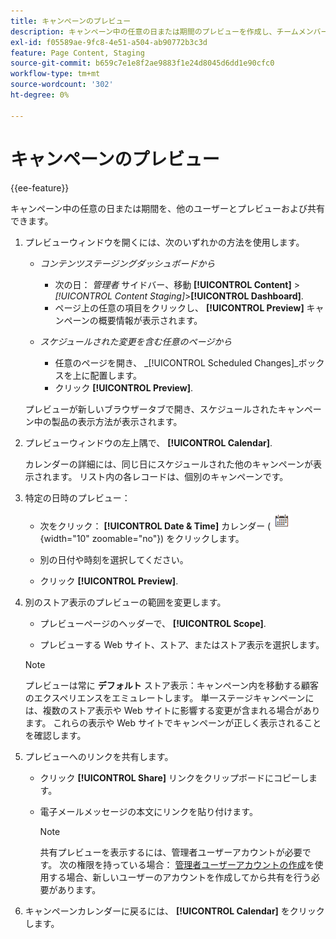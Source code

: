 ```yaml
---
title: キャンペーンのプレビュー
description: キャンペーン中の任意の日または期間のプレビューを作成し、チームメンバーと共有します。
exl-id: f05589ae-9fc8-4e51-a504-ab90772b3c3d
feature: Page Content, Staging
source-git-commit: b659c7e1e8f2ae9883f1e24d8045d6dd1e90cfc0
workflow-type: tm+mt
source-wordcount: '302'
ht-degree: 0%

---
```


# キャンペーンのプレビュー

{{ee-feature}}

キャンペーン中の任意の日または期間を、他のユーザーとプレビューおよび共有できます。

1. プレビューウィンドウを開くには、次のいずれかの方法を使用します。

   - _コンテンツステージングダッシュボードから_

      - 次の日： _管理者_ サイドバー、移動  **[!UICONTROL Content]** > _[!UICONTROL Content Staging]_>**[!UICONTROL Dashboard]**.
      - ページ上の任意の項目をクリックし、 **[!UICONTROL Preview]** キャンペーンの概要情報が表示されます。

   - _スケジュールされた変更を含む任意のページから_

      - 任意のページを開き、 _[!UICONTROL Scheduled Changes]_ボックスを上に配置します。
      - クリック **[!UICONTROL Preview]**.

   プレビューが新しいブラウザータブで開き、スケジュールされたキャンペーン中の製品の表示方法が表示されます。

1. プレビューウィンドウの左上隅で、 **[!UICONTROL Calendar]**.

   カレンダーの詳細には、同じ日にスケジュールされた他のキャンペーンが表示されます。 リスト内の各レコードは、個別のキャンペーンです。

1. 特定の日時のプレビュー：

   - 次をクリック： **[!UICONTROL Date & Time]** カレンダー (![カレンダーアイコン](../assets/icon-calendar.png){width="10" zoomable="no"}) をクリックします。

   - 別の日付や時刻を選択してください。

   - クリック **[!UICONTROL Preview]**.

1. 別のストア表示のプレビューの範囲を変更します。

   - プレビューページのヘッダーで、 **[!UICONTROL Scope]**.

   - プレビューする Web サイト、ストア、またはストア表示を選択します。

   >[!NOTE]
   >
   >プレビューは常に **デフォルト** ストア表示：キャンペーン内を移動する顧客のエクスペリエンスをエミュレートします。 単一ステージキャンペーンには、複数のストア表示や Web サイトに影響する変更が含まれる場合があります。 これらの表示や Web サイトでキャンペーンが正しく表示されることを確認します。

1. プレビューへのリンクを共有します。

   - クリック **[!UICONTROL Share]** リンクをクリップボードにコピーします。

   - 電子メールメッセージの本文にリンクを貼り付けます。

     >[!NOTE]
     >
     >共有プレビューを表示するには、管理者ユーザーアカウントが必要です。 次の権限を持っている場合： [管理者ユーザーアカウントの作成](../systems/permissions-users-all.md#create-a-user)を使用する場合、新しいユーザーのアカウントを作成してから共有を行う必要があります。

1. キャンペーンカレンダーに戻るには、 **[!UICONTROL Calendar]** をクリックします。
